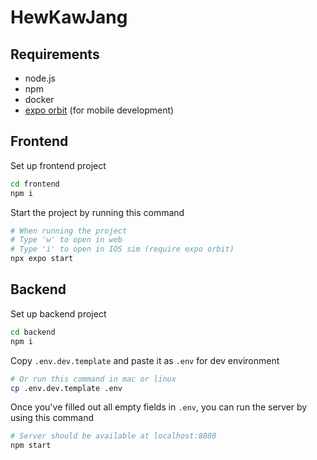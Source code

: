 # HewKawJang

## Requirements

- node.js
- npm
- docker
- [expo orbit](https://expo.dev/orbit) (for mobile development)

## Frontend

Set up frontend project

```bash
cd frontend
npm i
```

Start the project by running this command

```bash
# When running the project
# Type 'w' to open in web
# Type 'i' to open in IOS sim (require expo orbit)
npx expo start
```

## Backend

Set up backend project

```bash
cd backend
npm i
```

Copy `.env.dev.template` and paste it as `.env` for dev environment

```bash
# Or run this command in mac or linux
cp .env.dev.template .env
```

Once you've filled out all empty fields in `.env`, you can run the server by using this command

```bash
# Server should be available at localhost:8080
npm start
```
